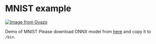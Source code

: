 # MNIST example
[![Image from Gyazo](https://i.gyazo.com/a1234a1f08efcd65e6f756d74f8f2ca8.gif)](https://gyazo.com/a1234a1f08efcd65e6f756d74f8f2ca8)

Demo of MNIST
Please download ONNX model from [here](https://github.com/onnx/models/tree/master/vision/object_detection_segmentation/tiny-yolov2) and copy it to `/bin`.

